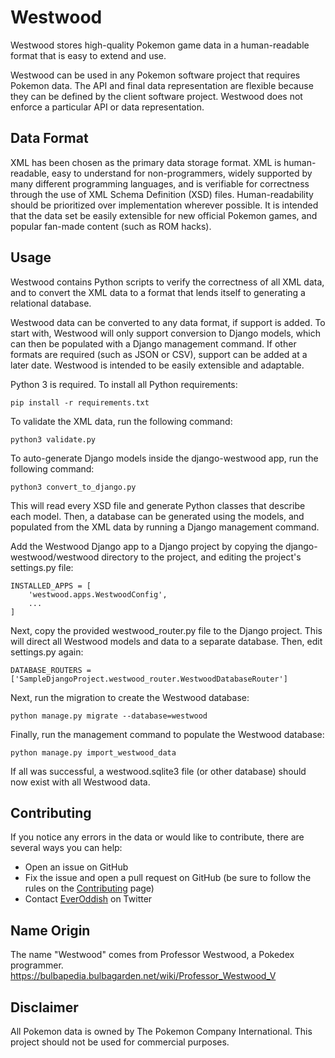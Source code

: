 # Westwood

Westwood stores high-quality Pokemon game data in a human-readable format that is easy to extend and use.

Westwood can be used in any Pokemon software project that requires Pokemon data. The API and final data representation are flexible because they can be defined by the client software project. Westwood does not enforce a particular API or data representation.

## Data Format

XML has been chosen as the primary data storage format. XML is human-readable, easy to understand for non-programmers, widely supported by many different programming languages, and is verifiable for correctness through the use of XML Schema Definition (XSD) files. Human-readability should be prioritized over implementation wherever possible. It is intended that the data set be easily extensible for new official Pokemon games, and popular fan-made content (such as ROM hacks).

## Usage

Westwood contains Python scripts to verify the correctness of all XML data, and to convert the XML data to a format that lends itself to generating a relational database.

Westwood data can be converted to any data format, if support is added. To start with, Westwood will only support conversion to Django models, which can then be populated with a Django management command. If other formats are required (such as JSON or CSV), support can be added at a later date. Westwood is intended to be easily extensible and adaptable.

Python 3 is required. To install all Python requirements:

    pip install -r requirements.txt

To validate the XML data, run the following command:

    python3 validate.py

To auto-generate Django models inside the django-westwood app, run the following command:

    python3 convert_to_django.py

This will read every XSD file and generate Python classes that describe each model. Then, a database can be generated using the models, and populated from the XML data by running a Django management command.

Add the Westwood Django app to a Django project by copying the django-westwood/westwood directory to the project, and editing the project's settings.py file:

    INSTALLED_APPS = [
        'westwood.apps.WestwoodConfig',
        ...
    ]

Next, copy the provided westwood_router.py file to the Django project. This will direct all Westwood models and data to a separate database. Then, edit settings.py again:

    DATABASE_ROUTERS = ['SampleDjangoProject.westwood_router.WestwoodDatabaseRouter']

Next, run the migration to create the Westwood database:

    python manage.py migrate --database=westwood

Finally, run the management command to populate the Westwood database:

    python manage.py import_westwood_data

If all was successful, a westwood.sqlite3 file (or other database) should now exist with all Westwood data.

## Contributing

If you notice any errors in the data or would like to contribute, there are several ways you can help:

 * Open an issue on GitHub
 * Fix the issue and open a pull request on GitHub (be sure to follow the rules on the [Contributing](https://github.com/EverOddish/Westwood/wiki/Contributing) page)
 * Contact [EverOddish](https://twitter.com/EverOddish) on Twitter

## Name Origin

The name "Westwood" comes from Professor Westwood, a Pokedex programmer. https://bulbapedia.bulbagarden.net/wiki/Professor_Westwood_V

## Disclaimer

All Pokemon data is owned by The Pokemon Company International. This project should not be used for commercial purposes.
